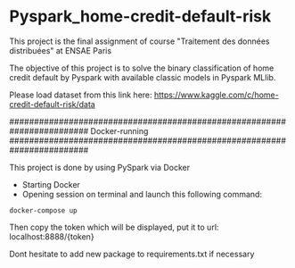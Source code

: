 # Pyspark_home-credit-default-risk
This project is the final assignment of course "Traitement des données distribuées" at ENSAE Paris

The objective of this project is to solve the binary classification of home credit default by Pyspark with available classic models in Pyspark MLlib.

Please load dataset from this link here: 
https://www.kaggle.com/c/home-credit-default-risk/data


########################################################################
Docker-running
########################################################################

This project is done by using PySpark via Docker 
- Starting Docker
- Opening session on terminal and launch this following command:

`docker-compose up`

Then copy the token which will be displayed, put it to url: localhost:8888/{token}

Dont hesitate to add new package to requirements.txt if necessary
